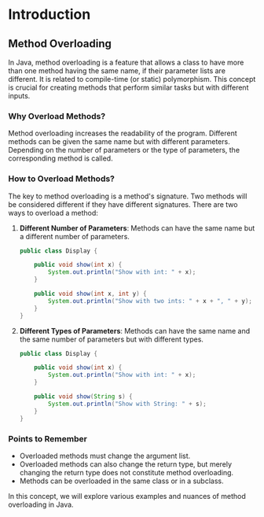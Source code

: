 # Introduction

## Method Overloading

In Java, method overloading is a feature that allows a class to have more than one method having the same name, if their
parameter lists are different. It is related to compile-time (or static) polymorphism. This concept is crucial for
creating methods that perform similar tasks but with different inputs.

### Why Overload Methods?

Method overloading increases the readability of the program. Different methods can be given the same name but with
different parameters. Depending on the number of parameters or the type of parameters, the corresponding method is
called.

### How to Overload Methods?

The key to method overloading is a method's signature. Two methods will be considered different if they have different
signatures. There are two ways to overload a method:

1. **Different Number of Parameters**: Methods can have the same name but a different number of parameters.

   ```java
   public class Display {

       public void show(int x) {
           System.out.println("Show with int: " + x);
       }

       public void show(int x, int y) {
           System.out.println("Show with two ints: " + x + ", " + y);
       }
   }
   ```

2. **Different Types of Parameters**: Methods can have the same name and the same number of parameters but with
   different types.

   ```java
   public class Display {

       public void show(int x) {
           System.out.println("Show with int: " + x);
       }

       public void show(String s) {
           System.out.println("Show with String: " + s);
       }
   }
   ```

### Points to Remember

- Overloaded methods must change the argument list.
- Overloaded methods can also change the return type, but merely changing the return type does not constitute method
  overloading.
- Methods can be overloaded in the same class or in a subclass.

In this concept, we will explore various examples and nuances of method overloading in Java.
